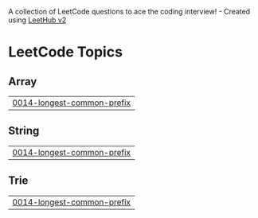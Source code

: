 A collection of LeetCode questions to ace the coding interview! - Created using [LeetHub v2](https://github.com/arunbhardwaj/LeetHub-2.0)
<!---LeetCode Topics Start-->
# LeetCode Topics
## Array
|  |
| ------- |
| [0014-longest-common-prefix](https://github.com/jbn-creator/LeetCode-grind/tree/master/0014-longest-common-prefix) |
## String
|  |
| ------- |
| [0014-longest-common-prefix](https://github.com/jbn-creator/LeetCode-grind/tree/master/0014-longest-common-prefix) |
## Trie
|  |
| ------- |
| [0014-longest-common-prefix](https://github.com/jbn-creator/LeetCode-grind/tree/master/0014-longest-common-prefix) |
<!---LeetCode Topics End-->